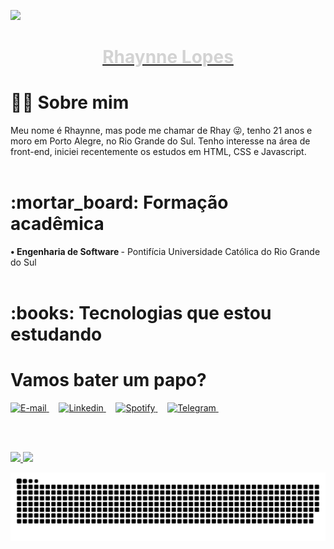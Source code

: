 ![](https://komarev.com/ghpvc/?username=rhaynnelopes&color=lightgrey&label=visitas)

<a href="https://www.linkedin.com/in/rhaynnelopes/"><h1 align="center"> <p style="color:lightgrey">Rhaynne Lopes </h1></a></p>


<h1> 🧙🏻 Sobre mim </h1>

Meu nome é Rhaynne, mas pode me chamar de Rhay 😜, tenho 21 anos e moro em Porto Alegre, no Rio Grande do Sul. Tenho interesse na área de front-end, iniciei recentemente os estudos em HTML, CSS e Javascript.
<br> <br/>


 <h1>:mortar_board: Formação acadêmica</h1>
  <strong>• Engenharia de Software </strong> - Pontifícia Universidade Católica do Rio Grande do Sul
  <br> <br/>
  
  <h1>:books: Tecnologias que estou estudando</h1>
  
 

<h1> Vamos bater um papo? </h1> 

<table align='right'>


<a href="mailto:rhaynnelopes@hotmail.com">
    <img height='53' img alt="E-mail" src="https://i.postimg.cc/25VPH8BZ/aplicativo-de-caixa-de-entrada-de-correio-1.png">
  </a> &nbsp;&nbsp;&nbsp; 

<a href="https://www.linkedin.com/in/rhaynnelopes/">
    <img height='45' img alt="Linkedin" src="https://i.postimg.cc/xj49Yh9Y/linkedin.png">
  </a>  &nbsp;&nbsp;&nbsp;
  
<a href="https://open.spotify.com/user/12165267481?si=339d511c898e448c">
    <img height='45' img alt="Spotify" src="https://i.postimg.cc/3NcGF1Mp/spotify.png">
  </a>  &nbsp;&nbsp;&nbsp;
  
  <a href="https://t.me/rhaynnelopes">
    <img height='45' img alt="Telegram" src="https://i.postimg.cc/pVhD04Z4/telegrama.png">
  </a>  &nbsp;&nbsp;&nbsp;
  
<br> <br/>
  
   <div>
  <a href="https://github.com/rhaynnelopes">
  <img height="180em" src="https://github-readme-stats.vercel.app/api?username=rhaynnelopes&show_icons=true&theme=react&include_all_commits=true&count_private=true"/> 
  <img height="180em" src="https://github-readme-stats.vercel.app/api/top-langs/?username=rhaynnelopes&layout=compact&langs_count=7&theme=react"/>
  </div>


![Snake animation](https://github.com/rhaynnelopes/rhaynnelopes/blob/output/github-contribution-grid-snake.svg)


